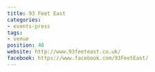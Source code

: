 ```yaml
---
title: 93 Feet East
categories:
- events-press
tags:
- venue
position: 48
website: http://www.93feeteast.co.uk/
facebook: https://www.facebook.com/93FeetEast/
---
```


